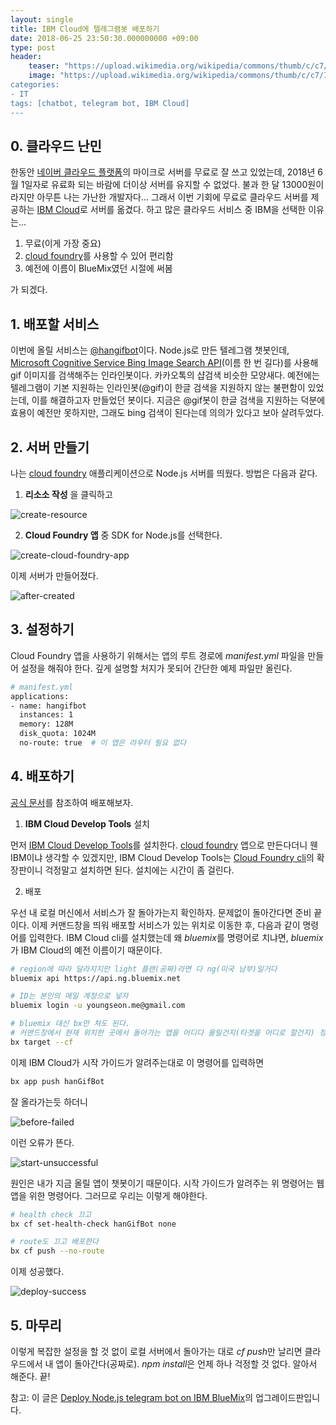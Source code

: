 ```yaml
---
layout: single
title: IBM Cloud에 텔레그램봇 배포하기
date: 2018-06-25 23:50:30.000000000 +09:00
type: post
header:
    teaser: "https://upload.wikimedia.org/wikipedia/commons/thumb/c/c7/IBM_Bluemix_logo.svg/1200px-IBM_Bluemix_logo.svg.png"
    image: "https://upload.wikimedia.org/wikipedia/commons/thumb/c/c7/IBM_Bluemix_logo.svg/1200px-IBM_Bluemix_logo.svg.png
categories:
- IT
tags: [chatbot, telegram bot, IBM Cloud]
---
```

## 0. 클라우드 난민

한동안 [네이버 클라우드 플랫폼](https://www.ncloud.com)의 마이크로 서버를 무료로 잘 쓰고 있었는데, 2018년 6월 1일자로 유료화 되는 바람에 더이상 서버를 유지할 수 없었다. 불과 한 달 13000원이라지만 아무튼 나는 가난한 개발자다... 그래서 이번 기회에 무료로 클라우드 서버를 제공하는 [IBM Cloud](https://console.bluemix.net/)로 서버를 옮겼다. 하고 많은 클라우드 서비스 중 IBM을 선택한 이유는...
 
 1. 무료(이게 가장 중요)
 1. [cloud foundry]를 사용할 수 있어 편리함
 1. 예전에 이름이 BlueMix였던 시절에 써봄

 가 되겠다.

## 1. 배포할 서비스
이번에 올릴 서비스는 [@hangifbot](https://github.com/LoveMeWithoutAll/HanGifBot)이다. Node.js로 만든 텔레그램 챗봇인데, [Microsoft Cognitive Service Bing Image Search API](https://azure.microsoft.com/ko-kr/services/cognitive-services/bing-image-search-api/)(이름 한 번 길다)를 사용해 gif 이미지를 검색해주는 인라인봇이다. 카카오톡의 샵검색 비슷한 모양새다. 예전에는 텔레그램이 기본 지원하는 인라인봇(@gif)이 한글 검색을 지원하지 않는 불편함이 있었는데, 이를 해결하고자 만들었던 봇이다. 지금은 @gif봇이 한글 검색을 지원하는 덕분에 효용이 예전만 못하지만, 그래도 bing 검색이 된다는데 의의가 있다고 보아 살려두었다.

## 2. 서버 만들기

나는 [cloud foundry] 애플리케이션으로 Node.js 서버를 띄웠다. 방법은 다음과 같다.

1. **리소소 작성** 을 클릭하고

![create-resource](/assets/images/2018-06-25-deploy-on-ibm-cloud/create-resource.png)

2. **Cloud Foundry 앱** 중 SDK for Node.js를 선택한다. 

![create-cloud-foundry-app](/assets/images/2018-06-25-deploy-on-ibm-cloud/create-cloud-foundry-app.png)

이제 서버가 만들어졌다.

![after-created](/assets/images/2018-06-25-deploy-on-ibm-cloud/after-created.png)

## 3. 설정하기

Cloud Foundry 앱을 사용하기 위해서는 앱의 루트 경로에 *manifest.yml* 파일을 만들어 설정을 해줘야 한다. 깊게 설명할 처지가 못되어 간단한 예제 파일만 올린다.

```bash
# manifest.yml
applications:
- name: hangifbot
  instances: 1
  memory: 128M
  disk_quota: 1024M
  no-route: true  # 이 앱은 라우터 필요 없다
```

## 4. 배포하기

[공식 문서](https://console.bluemix.net/docs/starters/upload_app.html)를 참조하여 배포해보자.

1. **IBM Cloud Develop Tools** 설치

먼저 [IBM Cloud Develop Tools](https://console.bluemix.net/docs/cli/index.html#overview)를 설치한다. [cloud foundry] 앱으로 만든다더니 웬 IBM이냐 생각할 수 있겠지만, IBM Cloud Develop Tools는 [Cloud Foundry cli](https://docs.cloudfoundry.org/cf-cli/install-go-cli.html)의 확장판이니 걱정말고 설치하면 된다. 설치에는 시간이 좀 걸린다.

2. 배포

우선 내 로컬 머신에서 서비스가 잘 돌아가는지 확인하자. 문제없이 돌아간다면 준비 끝이다. 이제 커맨드창을 띄워 배포할 서비스가 있는 위치로 이동한 후, 다음과 같이 명령어를 입력한다. IBM Cloud cli를 설치했는데 왜 *bluemix*를 명령어로 치냐면, *bluemix*가 IBM Cloud의 예전 이름이기 때문이다.

```bash
# region에 따라 달라지지만 light 플랜(공짜)라면 다 ng(미국 남부)일거다
bluemix api https://api.ng.bluemix.net

# ID는 본인의 메일 계정으로 넣자
bluemix login -u youngseon.me@gmail.com

# bluemix 대신 bx만 쳐도 된다.
# 커맨드창에서 현재 위치한 곳에서 돌아가는 앱을 어디다 올릴건지(타겟을 어디로 할건지) 정해준다.
bx target --cf
```

이제 IBM Cloud가 시작 가이드가 알려주는대로 이 명령어를 입력하면

```cmd
bx app push hanGifBot
```

잘 올라가는듯 하더니

![before-failed](/assets/images/2018-06-25-deploy-on-ibm-cloud/before-failed.png)

이런 오류가 뜬다.

![start-unsuccessful](/assets/images/2018-06-25-deploy-on-ibm-cloud/start-unsuccessful.png)

원인은 내가 지금 올릴 앱이 챗봇이기 때문이다. 시작 가이드가 알려주는 위 명령어는 웹앱을 위한 명령어다. 그러므로 우리는 이렇게 해야한다.

```bash
# health check 끄고
bx cf set-health-check hanGifBot none

# route도 끄고 배포한다
bx cf push --no-route
```

이제 성공했다.

![deploy-success](/assets/images/2018-06-25-deploy-on-ibm-cloud/deploy-success.png)

## 5. 마무리

이렇게 복잡한 설정을 할 것 없이 로컬 서버에서 돌아가는 대로 *cf push*만 날리면 클라우드에서 내 앱이 돌아간다(공짜로). *npm install*은 언제 하나 걱정할 것 없다. 알아서 해준다. 끝!

참고: 이 글은 [Deploy Node.js telegram bot on IBM BlueMix](https://lovemewithoutall.github.io/it/deploy-bot-on-IBM-bluemix/)의 업그레이드판입니다.

[cloud foundry]: https://console.bluemix.net/